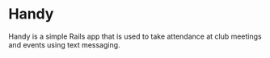 # Handy

Handy is a simple Rails app that is used to take attendance at club meetings and events using text messaging.
